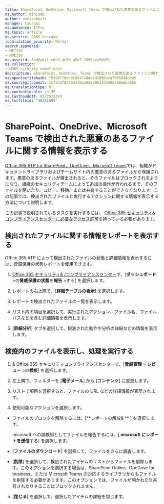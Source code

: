 ```yaml
---
title: SharePoint、OneDrive、Microsoft Teams で検出された悪意のあるファイルに関する情報を表示する
ms.author: deniseb
author: denisebmsft
manager: laurawi
ms.audience: ITPro
ms.topic: article
ms.service: O365-seccomp
localization_priority: Normal
search.appverid:
- MET150
- MOE150
ms.assetid: 5ed8abf1-c0e9-4e5b-a5b7-2059cea50b61
ms.collection:
- M365-security-compliance
description: SharePoint、OneDrive、Teams で検出された悪意のあるファイルに関する情報を表示する方法と、それらのファイルに対してアクションを実行する方法について説明します。
ms.openlocfilehash: f5304f78ddec884748dd7d1090e2a7895044d045
ms.sourcegitcommit: 1c73c2f83703af0a30a5b0633db00d8e0e6b39b5
ms.translationtype: MT
ms.contentlocale: ja-JP
ms.lasthandoff: 02/25/2019
ms.locfileid: "30241899"
---
```

# <a name="view-information-about-malicious-files-detected-in-sharepoint-onedrive-or-microsoft-teams"></a>SharePoint、OneDrive、Microsoft Teams で検出された悪意のあるファイルに関する情報を表示する

[Office 365 ATP for SharePoint、OneDrive、Microsoft Teams](atp-for-spo-odb-and-teams.md)では、組織がドキュメントライブラリおよびチームサイト内の悪意のあるファイルから保護されます。悪意のあるファイルが検出されると、そのファイルはブロックされるようになり、組織のセキュリティチームによって追加の操作が行われるまで、そのファイルを開いたり、コピー、移動、または共有することができなくなります。この記事では、検出されたファイルと実行するアクションに関する情報を表示する方法について説明します。 

この記事で説明されているタスクを実行するには、 [Office 365 セキュリティ&amp;コンプライアンスセンターに必要なアクセス許可](permissions-in-the-security-and-compliance-center.md)を持っている必要があります。 
  
## <a name="view-reports-with-information-about-detected-files"></a>検出されたファイルに関する情報をレポートを表示する

Office 365 ATP によって検出されたファイルの状態と詳細情報を表示するには、脅威保護の状態レポートを使用できます。
  
1. [Office 365 セキュリティ&amp; /コンプライアンスセンター](https://protection.office.com)で、[**ダッシュボード** \>の**脅威保護の状態**を**報告** \>する] を選択します。
    
2. レポートの右上隅で、[**詳細テーブルの表示**] を選択します。
    
3. レポートで検出されたファイルの一覧を表示します。
    
4. リスト内の項目を選択して、実行されたアクション、ファイル名、ファイルパスなどを含む詳細情報を表示します。
    
5. [**詳細分析**] タブを選択して、観測された動作や分析の詳細などの情報を表示します。 
  
## <a name="view-and-take-action-on-files-in-quarantine"></a>検疫内のファイルを表示し、処理を実行する

1. &amp; Office 365 セキュリティコンプライアンスセンターで、[**脅威管理** \> **レビュー** \>の**検疫**] を選択します。
    
2. 左上隅で、フィルターを [**電子メール**] から [**コンテンツ**] に変更します。
    
3. リストで項目を選択すると、ファイルの URL などの詳細情報が表示されます。
    
4. 使用可能なアクションを選択します。
    
  - ファイルのブロックを解除するには、[**レポートの解放&amp; ** ] を選択します。 
    
    microsoft への誤検知としてファイルを報告するには、[ **microsoft にレポートを送信**する] を選択します。 
    
  - [**ファイルのダウンロード**] を選択して、ファイルをさらに調査します。 
    
  - [**削除**] を選択して、検疫されたアイテムのリストからファイルを削除します。このオプションを選択する場合は、SharePoint Online、OneDrive for business、または Microsoft Teams の対応するライブラリからもファイルを削除する必要があります。このオプションでは、ファイルが開かれたり共有されたりすることはブロックされません。 
    
5. [**閉じる**] を選択して、選択したアイテムの詳細を閉じます。 
  
  


